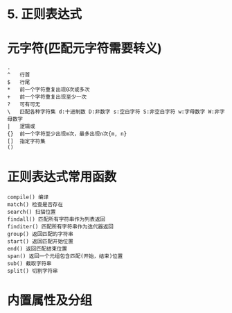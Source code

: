 # 5. 正则表达式

# 元字符(匹配元字符需要转义)

	.
	^ 	行首
	$ 	行尾
	* 	前一个字符重复出现0次或多次
	+ 	前一个字符重复出现至少一次
	? 	可有可无
	\ 	匹配各种字符集 d:十进制数 D:非数字 s:空白字符 S:非空白字符 w:字母数字 W:非字母数字
	| 	逻辑或
	{} 	前一个字符至少出现m次，最多出现n次{m, n}
	[] 	指定字符集
	()

# 正则表达式常用函数

	compile() 编译
	match() 检查是否存在
	search() 扫描位置
	findall() 匹配所有字符串作为列表返回
	finditer() 匹配所有字符串作为迭代器返回
	group() 返回匹配的字符串
	start() 返回匹配开始位置
	end() 返回匹配结束位置
	span() 返回一个元组包含匹配(开始，结束)位置
	sub() 截取字符串
	split() 切割字符串


# 内置属性及分组